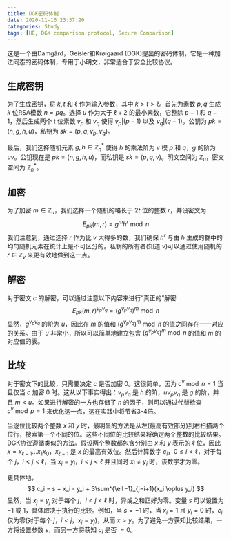 ```yaml
---
title: DGK密码体制
date: 2020-11-16 23:37:20
categories: Study
tags: [HE, DGK comparison protocol, Secure Comparison]
---
```




这是一个由Damgård，Geisler和Krøigaard (DGK)提出的密码体制，它是一种加法同态的密码体制，专用于小明文，非常适合于安全比较协议。

<!--more-->



## 生成密钥

为了生成密钥，将 $k,t$ 和 $\ell$ 作为输入参数，其中 $k > t > \ell$。首先为素数 $p,q$ 生成 $k$ 位RSA模数 $n=pq$。选择 $u$ 作为大于 $\ell + 2$ 的最小素数，它整除 $p−1$ 和 $q−1$，然后生成两个 $t$ 位素数 $v_p$ 和 $v_q$ 使得 $v_p | (p-1)$ 以及 $v_q | (q-1)$。公钥为 $pk = (n, g, h, u)$，私钥为 $sk = (p, q, v_p, v_q)$。

最后，我们选择随机元素 $g,h \in \mathbb{Z}^*_n$ 使得 $h$ 的乘法阶为 $v$ 模 $p$ 和 $q$，$g$ 的阶为 $uv$。公钥现在是 $pk = (n,g,h,u)$，而私钥是 $sk = (p,q,v)$。明文空间为 $\mathbb{Z}_u$，密文空间为 $\mathbb{Z}^*_n$。



## 加密

为了加密 $m \in \mathbb{Z}_u$，我们选择一个随机的略长于 $2t$ 位的整数 $r$，并设密文为
$$
E_{pk}(m, r) = g^m h^r \bmod n
$$
我们注意到，通过选择 $r$ 作为比 $v$ 大得多的数，我们确保 $h^r$ 与由 $h$ 生成的群中的均匀随机元素在统计上是不可区分的。私钥的所有者(知道 $v$)可以通过使用随机的 $r \in \mathbb{Z}_v$ 来更有效地做到这一点。



## 解密

对于密文 $c$ 的解密，可以通过注意以下内容来进行“真正的”解密
$$
E_{pk}(m,r)^{v_pv_q} = (g^{v_pv_q})^m \bmod n
$$
显然，$g^{v_pv_q}$ 的阶为 $u$，因此在 $m$ 的值和 $(g^{v_pv_q})^m \bmod n$ 的值之间存在一一对应的关系。由于 $u$ 非常小，所以可以简单地建立包含 $(g^{v_pv_q})^m \bmod n$ 的值和 $m$ 的对应值的表。



## 比较

对于密文下的比较，只需要决定 $c$ 是否加密 $0$。这很简单，因为 $c^v \bmod n = 1$ 当且仅当 $c$ 加密 $0$ 时。这从以下事实得出：$v_p v_q$ 是 $h$ 的阶，$uv_pv_q$ 是 $g$ 的阶，并且 $m<u$。如果进行解密的一方也存储了 $n$ 的因子，则可以通过代替检查 $c^v \bmod p=1$ 来优化这一点，这在实践中将节省3-4倍。

当逐位比较两个整数 $x$ 和 $y$ 时，最明显的方法是从左(最高有效部分)到右扫描两个位行，搜索第一个不同的位。这些不同位的比较结果将确定两个整数的比较结果。DGK协议遵循类似的方法。假设两个整数都包含分别由 $x$ 和 $y$ 表示的 $\ell$ 位，因此 $x = x_{\ell -1}...x_1x_0$，$x_{\ell - 1}$ 是 $x$ 的最高有效位。然后计算数字 $c_i$，$0 \leq i < \ell$，对于每个 $j$，$i<j<\ell$，当 $x_j=y_j$，$i<j<\ell$ 并且同时 $x_i \neq y_i$ 时，该数字才为零。

更具体地，
$$
c_i = s + x_i - y_i + 3\sum^{\ell -1}_{j=i+1}(x_i \oplus y_i)
$$
显然，当 $x_j=y_j$ 对于每个 $j$，$i<j<\ell$ 时，异或之和正好为零。变量 $s$ 可以设置为 $−1$ 或 $1$，具体取决于执行的比较。例如，当 $s=−1$ 时，当 $x_i=1$ 且 $y_i=0$ 时，$c_i$ 仅为零(对于每个 $j$，$i<j$，$x_j=y_j$)，从而 $x>y$。为了避免一方获知比较结果，一方将设置参数 $s$，而另一方将获知 $c_i$ 是否 $=0$。